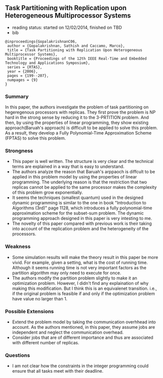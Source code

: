 ## Task Partitioning with Replication upon Heterogeneous Multiprocessor Systems

- reading status: started on 12/02/2014, finished on TBD
- bib
```
@inproceedings{GopalakrishnanC06,
 author = {Gopalakrishnan, Sathish and Caccamo, Marco},
 title = {Task Partitioning with Replication Upon Heterogeneous Multiprocessor Systems},
 booktitle = {Proceedings of the 12th IEEE Real-Time and Embedded Technology and Applications Symposium},
 series = {RTAS},
 year = {2006},
 pages = {199--207},
 numpages = {9}
} 
```

### Summary
In this paper, the authors investigate the problem of task partitioning on hegeregenous processors with replicas. They first prove the problem is NP hard in the strong sense by reducing it to the 3-PRTITION problem. And then, by using the properties of linear programming, they show existing approach(Baruah's approach) is difficult to be applied to solve this problem. As a result, they develop a Fully Polynomial-Time Approximation Scheme (FPTAS) to solve this problem.


### Strongness
- This paper is well written. The structure is very clear and the technical terms are explained in a way that is easy to understand.
- The authors analyze the reason that Baruah's arppaoch is diffcult to be applied in this problem model by using the properties of linear programming. The underlying reason is that the restriction that two replicas cannot be applied to the same processor makes the complexity of this problem grow exponentially.
- It seems the techniques (smallest quantum) used in the designed dynamic programming is similar to the one in book "Introduction to Algorithms (3rd)" page 1128, which introduces a fully polynomial-time approximation scheme for the subset-sum problem. The dynamic programming approach designed in this paper is very intesting to me.
- The novelty of this paper compared with previous work is their taking into account of the replication problem and the heterogeneity of the processors.

### Weakness
- Some simulation results will make the theory result in this paper be more vivid. For example, given a setting, what is the cost of running time. Although it seems running time is not very important factors as the partition algorithm may only need to execute for once.
- The authors modify the partition problem slightly to make it an optimization problem. However, I didn't find any explaination of why making this modification. But I think this is an equivalenet transition. i.e., if the original problem is feasible if and only if the optimization problem have value no larger than 1.


### Possible Extensions
- Extend the problem model by taking the communication overhhead into account. As the authors mentioned, in this paper, they assume jobs are independent and neglect the communication overhead.
- Consider jobs that are of different importance and thus are associated with different number of replicas.


### Questions
- I am not clear how the constraints in the integer programming could ensure that all tasks meet with their deadline. 

